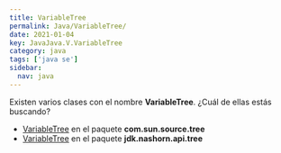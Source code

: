 ```yaml
---
title: VariableTree
permalink: Java/VariableTree/
date: 2021-01-04
key: JavaJava.V.VariableTree
category: java
tags: ['java se']
sidebar: 
  nav: java
---
```


Existen varios clases con el nombre **VariableTree**. ¿Cuál de ellas estás buscando?
<ul>
<li><a href="/Java/VariableTree-com-sun-source-tree/">VariableTree</a> en el paquete <strong>com.sun.source.tree</strong></li>
<li><a href="/Java/VariableTree-jdk-nashorn-api-tree/">VariableTree</a> en el paquete <strong>jdk.nashorn.api.tree</strong></li>
<ul>
